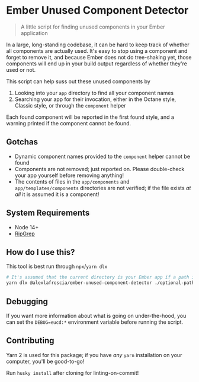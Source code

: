 # Ember Unused Component Detector

> A little script for finding unused components in your Ember application

In a large, long-standing codebase, it can be hard to keep track of whether all components are actually used. It's easy to stop using a component and forget to remove it, and because Ember does not do tree-shaking yet, those components will end up in your build output regardless of whether they're used or not.

This script can help suss out these unused components by

1. Looking into your `app` directory to find all your component names
2. Searching your app for their invocation, either in the Octane style, Classic style, or through the `component` helper

Each found component will be reported in the first found style, and a warning printed if the component cannot be found.

## Gotchas

- Dynamic component names provided to the `component` helper cannot be found
- Components are not removed; just reported on. Please double-check your app yourself before removing anything!
- The contents of files in the `app/components` and `app/templates/components` directories are not verified; if the file exists _at all_ it is assumed it is a component!

## System Requirements

- Node 14+
- [RipGrep](https://github.com/BurntSushi/ripgrep)

## How do I use this?

This tool is best run through `npx`/`yarn dlx`

```bash
# It's assumed that the current directory is your Ember app if a path is not provided
yarn dlx @alexlafroscia/ember-unused-component-detector ./optional-path-to-project
```

## Debugging

If you want more information about what is going on under-the-hood, you can set the `DEBUG=eucd:*` environment variable before running the script.

## Contributing

Yarn 2 is used for this package; if you have _any_ `yarn` installation on your computer, you'll be good-to-go!

Run `husky install` after cloning for linting-on-commit!
